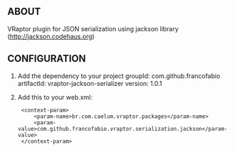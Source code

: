## ABOUT
 
VRaptor plugin for JSON serialization using jackson library (http://jackson.codehaus.org)

## CONFIGURATION

1. Add the dependency to your project
    groupId: com.github.francofabio
    artifactId: vraptor-jackson-serializer
    version: 1.0.1
    
2. Add this to your web.xml:

        <context-param>
            <param-name>br.com.caelum.vraptor.packages</param-name>
            <param-value>com.github.francofabio.vraptor.serialization.jackson</param-value>
        </context-param>